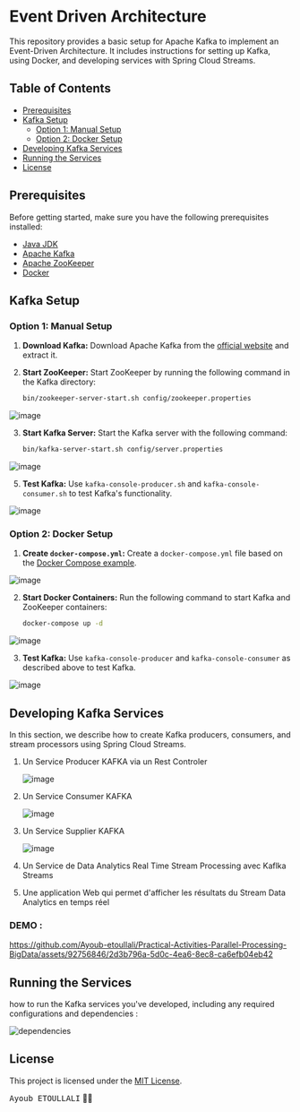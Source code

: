 # Event Driven Architecture

This repository provides a basic setup for Apache Kafka to implement an Event-Driven Architecture. It includes instructions for setting up Kafka, using Docker, and developing services with Spring Cloud Streams.

## Table of Contents

- [Prerequisites](#prerequisites)
- [Kafka Setup](#kafka-setup)
  - [Option 1: Manual Setup](#option-1-manual-setup)
  - [Option 2: Docker Setup](#option-2-docker-setup)
- [Developing Kafka Services](#developing-kafka-services)
- [Running the Services](#running-the-services)
- [License](#license)

## Prerequisites

Before getting started, make sure you have the following prerequisites installed:

- [Java JDK](https://www.oracle.com/java/technologies/javase-downloads.html)
- [Apache Kafka](https://kafka.apache.org/downloads)
- [Apache ZooKeeper](https://zookeeper.apache.org/)
- [Docker](https://docs.docker.com/get-docker/)

## Kafka Setup

### Option 1: Manual Setup

1. **Download Kafka:** Download Apache Kafka from the [official website](https://kafka.apache.org/downloads) and extract it.

2. **Start ZooKeeper:** Start ZooKeeper by running the following command in the Kafka directory:

   ```bash
   bin/zookeeper-server-start.sh config/zookeeper.properties
  ![image](https://github.com/Ayoub-etoullali/Practical-Activities-Parallel-Processing-BigData/assets/92756846/0bfc85f9-7b54-4e39-9246-ec83184049b9)

3. **Start Kafka Server:** Start the Kafka server with the following command:

   ```bash
   bin/kafka-server-start.sh config/server.properties
   ```
  ![image](https://github.com/Ayoub-etoullali/Practical-Activities-Parallel-Processing-BigData/assets/92756846/51e7b1b7-fd96-41d8-a77b-32718865919a)

5. **Test Kafka:** Use `kafka-console-producer.sh` and `kafka-console-consumer.sh` to test Kafka's functionality.

  ![image](https://github.com/Ayoub-etoullali/Practical-Activities-Parallel-Processing-BigData/assets/92756846/396de206-b1b5-436f-a7a7-a87d55a651e1)

### Option 2: Docker Setup

1. **Create `docker-compose.yml`:** Create a `docker-compose.yml` file based on the [Docker Compose example](https://developer.confluent.io/quickstart/kafka-docker/).

![image](https://github.com/Ayoub-etoullali/Practical-Activities-Parallel-Processing-BigData/assets/92756846/07d5907e-5121-45f3-af42-c2b91f077eab)

2. **Start Docker Containers:** Run the following command to start Kafka and ZooKeeper containers:

   ```bash
   docker-compose up -d
   ```
![image](https://github.com/Ayoub-etoullali/Practical-Activities-Parallel-Processing-BigData/assets/92756846/25c80ed3-0a29-4bb5-8112-b4dfba4a804c)

3. **Test Kafka:** Use `kafka-console-producer` and `kafka-console-consumer` as described above to test Kafka.

![image](https://github.com/Ayoub-etoullali/Practical-Activities-Parallel-Processing-BigData/assets/92756846/d0434549-76a0-4853-b926-cb6f8f042028)

## Developing Kafka Services

In this section, we describe how to create Kafka producers, consumers, and stream processors using Spring Cloud Streams.

1. Un Service Producer KAFKA via un Rest Controler

   ![image](https://github.com/Ayoub-etoullali/Practical-Activities-Parallel-Processing-BigData/assets/92756846/be82e73e-f81b-4cc7-a449-270e87fc7a71)

2. Un Service Consumer KAFKA

   ![image](https://github.com/Ayoub-etoullali/Practical-Activities-Parallel-Processing-BigData/assets/92756846/ae8092fa-adb1-43e0-80e6-82cb00a7a319)

3. Un Service Supplier KAFKA

   ![image](https://github.com/Ayoub-etoullali/Practical-Activities-Parallel-Processing-BigData/assets/92756846/5cec7638-82d0-4938-9beb-e2cd59ea3365)

4. Un Service de Data Analytics Real Time Stream Processing avec Kaflka Streams
5. Une application Web qui permet d'afficher les résultats du Stream Data Analytics en temps réel

  ### DEMO :

https://github.com/Ayoub-etoullali/Practical-Activities-Parallel-Processing-BigData/assets/92756846/2d3b796a-5d0c-4ea6-8ec8-ca6efb04eb42

## Running the Services
how to run the Kafka services you've developed, including any required configurations and dependencies :

![dependencies](https://github.com/Ayoub-etoullali/Practical-Activities-Parallel-Processing-BigData/assets/92756846/b34df68e-d8ef-47a1-b54c-89a36d046bbf)

## License
This project is licensed under the [MIT License](LICENSE).

<kbd>Ayoub ETOULLALI</kbd> 👨‍💻
